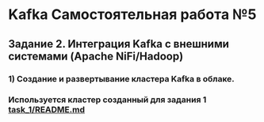 # Kafka Самостоятельная работа №5
## Задание 2. Интеграция Kafka с внешними системами (Apache NiFi/Hadoop)

### 1) Создание и развертывание кластера Kafka в облаке.
### Используется кластер созданный для задания 1 [task_1/README.md](task1/README.md)



